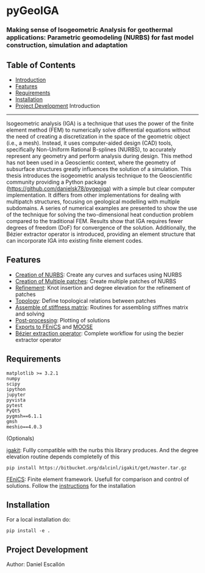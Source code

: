 # pyGeoIGA
### Making sense of Isogeometric Analysis for geothermal applications: Parametric geomodeling (NURBS) for fast model construction, simulation and adaptation


Table of Contents
--------
* [Introduction](README.md#introduction)
* [Features](README.md#features)
* [Requirements](README.md#requirements)
* [Installation](README.md#installation)
* [Project Development](README.md#project-development)
Introduction
--------

Isogeometric analysis (IGA) is a technique that uses the power of the finite element method
(FEM) to numerically solve differential equations without the need of creating a discretization
in the space of the geometric object (i.e., a mesh). Instead, it uses computer-aided design
(CAD) tools, specifically Non-Uniform Rational B-splines (NURBS), to accurately represent
any geometry and perform analysis during design. This method has not been used in a Geoscientic
context, where the geometry of subsurface structures greatly influences the solution
of a simulation. This thesis introduces the isogeometric analysis technique to the Geoscientific 
community providing a Python package (https://github.com/danielsk78/pygeoiga) with
a simple but clear computer implementation. It differs from other implementations for dealing
with multipatch structures, focusing on geological modelling with multiple subdomains.
A series of numerical examples are presented to show the use of the technique for solving the
two-dimensional heat conduction problem compared to the traditional FEM. Results show
that IGA requires fewer degrees of freedom (DoF) for convergence of the solution. Additionally, 
the Bézier extractor operator is introduced, providing an element structure that can
incorporate IGA into existing finite element codes.

Features
--------

* [Creation of NURBS](tutorials/01_Create%20single%20patch%20NURBS%20and%20plot%20-%20Matplotlib%20and%20pyvista.ipynb): 
Create any curves and surfaces using NURBS
* [Creation of Multiple patches](tutorials/02_Create%20multipatch%20NURBS%20and%20plot.ipynb): Create multiple patches of NURBS
* [Refinement](tutorials/04_Multipatch%20global%20refinement.ipynb): Knot insertion and degree elevation for the refinement of patches
* [Topology](tutorials/08_Pre-processing%20workflow.ipynb): Define topological relations between patches
* [Assemble of stiffness matrix](tutorials/09_Assemble%20stiffness%20matrix%20and%20solve.ipynb): Routines for assembling stiffnes matrix and solving
* [Post-processing](tutorials/10_Complete%20workflow%20with%20salt%20dome%20model.ipynb): Plotting of solutions
* [Exports to FEniCS](tutorials/13_Export%20to%20FEniCS.ipynb) and [MOOSE](tutorials/14_Export%20to%20MOOSE.ipynb)
* [Bézier extraction operator](tutorials/15_Bezier_extraction_workflow.ipynb): Complete workflow for using the bezier extractor operator

Requirements
--------
    matplotlib >= 3.2.1
    numpy
    scipy
    ipython
    jupyter
    pyvista
    pytest
    PyQt5
    pygmsh==6.1.1
    gmsh
    meshio==4.0.3

(Optionals)

[igakit](https://bitbucket.org/dalcinl/igakit/src/master/): Fullly compatible with the nurbs this library produces. 
And the degree elevation routine depends completelly of this
```
pip install https://bitbucket.org/dalcinl/igakit/get/master.tar.gz
```  
[FEniCS](https://fenicsproject.org/): Finite element framework. Usefull for comparison and control of solutions. Follow the [instructions](https://fenicsproject.org/download/) for the installation

Installation
--------
For a local installation do:
```
pip install -e .
```

Project Development
-------------------

Author: Daniel Escallón




